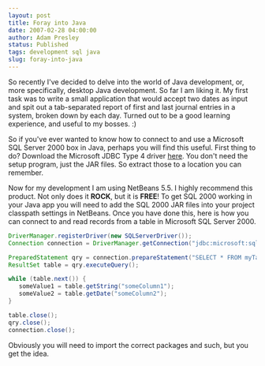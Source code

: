 ```yaml
---
layout: post
title: Foray into Java
date: 2007-02-28 04:00:00
author: Adam Presley
status: Published
tags: development sql java
slug: foray-into-java
---
```


So recently I've decided to delve into the world of Java development,
or, more specifically, desktop Java development. So far I am liking it.
My first task was to write a small application that would accept two
dates as input and spit out a tab-separated report of first and last
journal entries in a system, broken down by each day. Turned out to be a
good learning experience, and useful to my bosses. :)  
  
So if you've ever wanted to know how to connect to and use a Microsoft
SQL Server 2000 box in Java, perhaps you will find this useful. First
thing to do? Download the Microsoft JDBC Type 4 driver [here](http://www.microsoft.com/downloads/details.aspx?FamilyID=86212d54-8488-481d-b46b-af29bb18e1e5&DisplayLang=en). You
don't need the setup program, just the JAR files. So extract those to a
location you can remember.  

Now for my development I am using NetBeans 5.5. I highly recommend this
product. Not only does it **ROCK**, but it is **FREE**! To get SQL 2000
working in your Java app you will need to add the SQL 2000 JAR files
into your project classpath settings in NetBeans. Once you have done
this, here is how you can connect to and read records from a table in
Microsoft SQL Server 2000.  

```java
DriverManager.registerDriver(new SQLServerDriver());
Connection connection = DriverManager.getConnection("jdbc:microsoft:sqlserver://localhost:1433;databaseName=MyDb", "userName", "password");

PreparedStatement qry = connection.prepareStatement("SELECT * FROM myTable");
ResultSet table = qry.executeQuery();

while (table.next()) {
   someValue1 = table.getString("someColumn1");
   someValue2 = table.getDate("someColumn2");
}

table.close();
qry.close();
connection.close();
```

Obviously you will need to import the correct packages and such, but you
get the idea.
